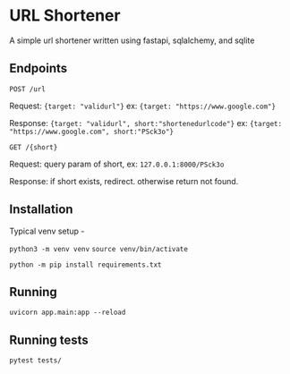 # URL Shortener
A simple url shortener written using fastapi, sqlalchemy, and sqlite

## Endpoints
`POST /url`

Request: `{target: "validurl"}` ex: `{target: "https://www.google.com"}`

Response: `{target: "validurl", short:"shortenedurlcode"}` ex: `{target: "https://www.google.com", short:"PSck3o"}`

`GET /{short}`

Request: query param of short, ex: `127.0.0.1:8000/PSck3o`

Response: if short exists, redirect. otherwise return not found.

## Installation

Typical venv setup - 

`python3 -m venv venv`
`source venv/bin/activate`

`python -m pip install requirements.txt`

## Running

`uvicorn app.main:app --reload`

## Running tests
`pytest tests/`
